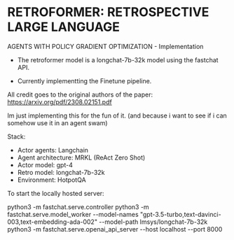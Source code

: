 # RETROFORMER: RETROSPECTIVE LARGE LANGUAGE
AGENTS WITH POLICY GRADIENT OPTIMIZATION - Implementation

- The retroformer model is a longchat-7b-32k model using the fastchat API. 

- Currently implementting the Finetune pipeline. 

All credit goes to the original authors of the paper: https://arxiv.org/pdf/2308.02151.pdf

Im just implementing this for the fun of it. (and because i want to see if i can somehow use it in an agent swam)

Stack:
- Actor agents: Langchain
- Agent architecture: MRKL (ReAct Zero Shot)
- Actor model: gpt-4
- Retro model: longchat-7b-32k
- Environment: HotpotQA


To start the locally hosted server:

python3 -m fastchat.serve.controller
python3 -m fastchat.serve.model_worker --model-names "gpt-3.5-turbo,text-davinci-003,text-embedding-ada-002" --model-path lmsys/longchat-7b-32k
python3 -m fastchat.serve.openai_api_server --host localhost --port 8000